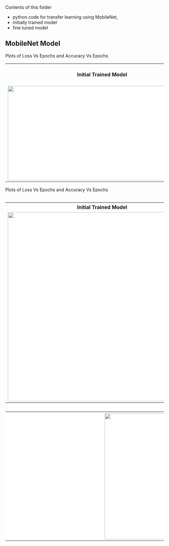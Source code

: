 Contents of this folder 
- python code for transfer learning using MobileNet,
- initially trained model
- fine tuned model 


<h2>MobileNet Model</h2>

<p>Plots of Loss Vs Epochs and Accuracy Vs Epochs</p>


<table>
  <tr>
    <th>Initial Trained Model</th>
    <th>Fine Tuned Model</th>
  </tr>
  <tr>
    <td style="background-color:#FFFFFF"><img src="https://user-images.githubusercontent.com/97990136/161609652-26ccdd7e-f0a1-47d8-84b5-2d2a7ad7b3f3.jpg" width="600" height="300" align="center"/></td>
    <td style="https://user-images.githubusercontent.com/97990136/161609650-d4e01d40-375c-46b0-88af-730e96f3610c.jpg" width="600" height="300" align="center"/></td>
  </tr>
<table>

  
<p>Plots of Loss Vs Epochs and Accuracy Vs Epochs</p>


<table>
  <tr>
    <th>Initial Trained Model</th>
    <th>Fine Tuned Model</th>
  </tr>
  <tr>
    <td style="background-color:#FFFFFF"><img src="https://user-images.githubusercontent.com/97990136/160727981-20e0393c-f835-4409-a49e-ab751e8f58e2.jpg" width="600" height="600" align="center"/></td>
    <td style="background-color:#FFFFFF"><img src="https://user-images.githubusercontent.com/97990136/160727935-10af40de-b267-440f-8857-4293bd797cf0.jpg" width="600" height="600" align="center"/></td
  </tr>
  <tr>
    <th colspan="2" style="background-color:#FFFFFF">Confusion Matrix</th>
   
  </tr>
  <tr>
    <th colspan="2" style="background-color:#FFFFFF"><img src="https://user-images.githubusercontent.com/97990136/160727856-1aead61d-7a6d-45ed-8f1b-060df1027a84.jpg" width="600" height="400" align="center"/></th>
   
  </tr>
</table>
